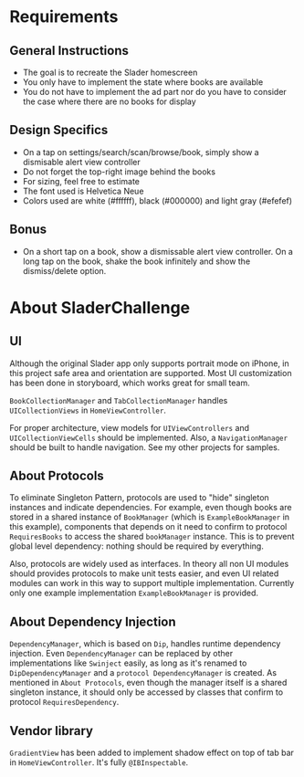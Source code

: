 # Requirements

## General Instructions

- The goal is to recreate the Slader homescreen
- You only have to implement the state where books are available
- You do not have to implement the ad part nor do you have to consider the case where there are no books for display

## Design Specifics

- On a tap on settings/search/scan/browse/book, simply show a dismisable alert view controller
- Do not forget the top-right image behind the books
- For sizing, feel free to estimate
- The font used is Helvetica Neue
- Colors used are white (#ffffff), black (#000000) and light gray (#efefef)

## Bonus

- On a short tap on a book, show a dismissable alert view controller. On a long tap on the book, shake the book infinitely and show the dismiss/delete option.

# About SladerChallenge

## UI

Although the original Slader app only supports portrait mode on iPhone, in this project safe area and orientation are supported. Most UI customization has been done in storyboard, which works great for small team.

`BookCollectionManager` and `TabCollectionManager` handles `UICollectionViews` in `HomeViewController`.

For proper architecture, view models for `UIViewControllers` and `UICollectionViewCells` should be implemented. Also, a `NavigationManager` should be built to handle navigation. See my other projects for samples.

## About Protocols

To eliminate Singleton Pattern, protocols are used to "hide" singleton instances and indicate dependencies. For example, even though books are stored in a shared instance of `BookManager` (which is `ExampleBookManager` in this example), components that depends on it need to confirm to protocol `RequiresBooks` to access the shared `bookManager` instance. This is to prevent global level dependency: nothing should be required by everything.

Also, protocols are widely used as interfaces. In theory all non UI modules should provides protocols to make unit tests easier, and even UI related modules can work in this way to support multiple implementation. Currently only one example implementation `ExampleBookManager` is provided.

## About Dependency Injection

`DependencyManager`, which is based on `Dip`, handles runtime dependency injection. Even `DependencyManager` can be replaced by other implementations like `Swinject` easily, as long as it's renamed to `DipDependencyManager` and a `protocol DependencyManager` is created. As mentioned in `About Protocols`, even though the manager itself is a shared singleton instance, it should only be accessed by classes that confirm to protocol `RequiresDependency`.

## Vendor library

`GradientView` has been added to implement shadow effect on top of tab bar in `HomeViewController`. It's fully `@IBInspectable`.